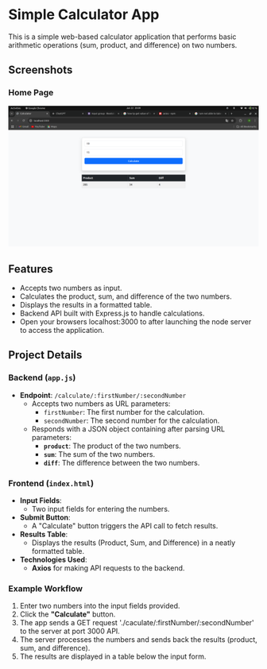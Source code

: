 # Simple Calculator App

This is a simple web-based calculator application that performs basic arithmetic operations (sum, product, and difference) on two numbers. 

## Screenshots

### Home Page
![Home Page](./images/cal.png)

## Features

- Accepts two numbers as input.
- Calculates the product, sum, and difference of the two numbers.
- Displays the results in a formatted table.
- Backend API built with Express.js to handle calculations.
- Open your browsers localhost:3000 to after launching the node server to access the application.

## Project Details

### Backend (`app.js`)
- **Endpoint**: `/calculate/:firstNumber/:secondNumber`
  - Accepts two numbers as URL parameters:
    - `firstNumber`: The first number for the calculation.
    - `secondNumber`: The second number for the calculation.
  - Responds with a JSON object containing after parsing URL parameters:
    - **`product`**: The product of the two numbers.
    - **`sum`**: The sum of the two numbers.
    - **`diff`**: The difference between the two numbers.

### Frontend (`index.html`)
- **Input Fields**: 
  - Two input fields for entering the numbers.
- **Submit Button**: 
  - A "Calculate" button triggers the API call to fetch results.
- **Results Table**:
  - Displays the results (Product, Sum, and Difference) in a neatly formatted table.
- **Technologies Used**:
  - **Axios** for making API requests to the backend.

### Example Workflow
1. Enter two numbers into the input fields provided.
2. Click the **"Calculate"** button.
3. The app sends a GET request './caculate/:firstNumber/:secondNumber' to the server at port 3000 API.
4. The server processes the numbers and sends back the results (product, sum, and difference).
5. The results are displayed in a table below the input form.
